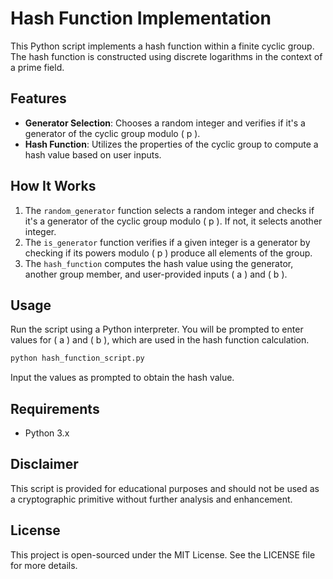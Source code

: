 # Hash Function Implementation

This Python script implements a hash function within a finite cyclic group. The hash function is constructed using discrete logarithms in the context of a prime field.

## Features

- **Generator Selection**: Chooses a random integer and verifies if it's a generator of the cyclic group modulo \( p \).
- **Hash Function**: Utilizes the properties of the cyclic group to compute a hash value based on user inputs.

## How It Works

1. The `random_generator` function selects a random integer and checks if it's a generator of the cyclic group modulo \( p \). If not, it selects another integer.
2. The `is_generator` function verifies if a given integer is a generator by checking if its powers modulo \( p \) produce all elements of the group.
3. The `hash_function` computes the hash value using the generator, another group member, and user-provided inputs \( a \) and \( b \).

## Usage

Run the script using a Python interpreter. You will be prompted to enter values for \( a \) and \( b \), which are used in the hash function calculation.

```bash
python hash_function_script.py
```
Input the values as prompted to obtain the hash value.

## Requirements

- Python 3.x

## Disclaimer

This script is provided for educational purposes and should not be used as a cryptographic primitive without further analysis and enhancement.

## License

This project is open-sourced under the MIT License. See the LICENSE file for more details.


